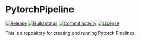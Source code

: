 # PytorchPipeline

[![Release](https://img.shields.io/github/v/release/makanu/PytorchPipeline)](https://img.shields.io/github/v/release/makanu/PytorchPipeline)
[![Build status](https://img.shields.io/github/actions/workflow/status/makanu/PytorchPipeline/main.yml?branch=main)](https://github.com/makanu/PytorchPipeline/actions/workflows/main.yml?query=branch%3Amain)
[![Commit activity](https://img.shields.io/github/commit-activity/m/makanu/PytorchPipeline)](https://img.shields.io/github/commit-activity/m/makanu/PytorchPipeline)
[![License](https://img.shields.io/github/license/makanu/PytorchPipeline)](https://img.shields.io/github/license/makanu/PytorchPipeline)

This is a repository for creating and running Pytorch Pipelines.
